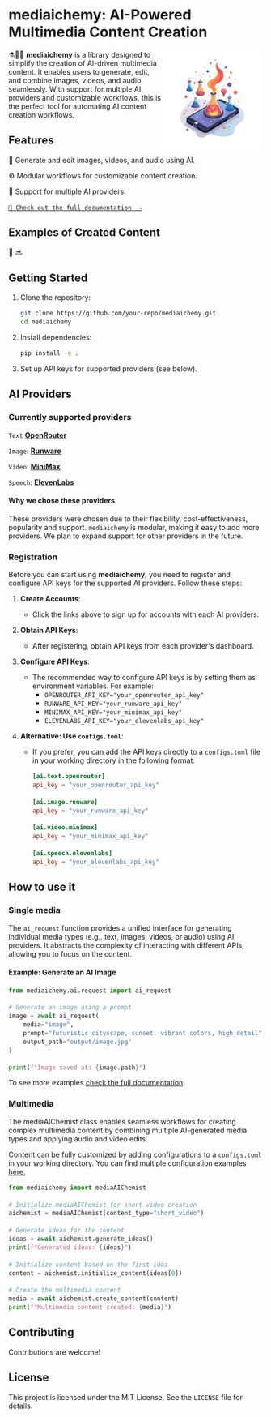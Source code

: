# mediaichemy: AI-Powered Multimedia Content Creation

<img src="logo.png" min-width="200px" max-width="200px" width="200px" align="right" alt="">

⚗️🧪🧫 **mediaichemy** is a library designed to simplify the creation of AI-driven multimedia content. It enables users to generate, edit, and combine images, videos, and audio seamlessly. With support for multiple AI providers and customizable workflows, this is the perfect tool for automating AI content creation workflows. 


## Features
🤖 Generate and edit images, videos, and audio using AI.

⚙️ Modular workflows for customizable content creation.

👾 Support for multiple AI providers. 


[`🧪 Check out the full documentation  →`](https://mediaichemy.github.io/)


## Examples of Created Content

🚧  🔜
## Getting Started
1. Clone the repository:
   ```bash
   git clone https://github.com/your-repo/mediaichemy.git
   cd mediaichemy
   ```
2. Install dependencies:
   ```bash
   pip install -e .
   ```
3. Set up API keys for supported providers (see below).

## AI Providers

### Currently supported providers 


`Text` [**OpenRouter**]()

`Image`: [**Runware**]()

`Video`: [**MiniMax**]()

`Speech`: [**ElevenLabs**]()
<br> 

#### Why we chose these providers
These providers were chosen due to their flexibility, cost-effectiveness, popularity and support. `mediaichemy` is modular, making it easy to add more providers. We plan to expand support for other providers in the future.
### Registration


Before you can start using **mediaichemy**, you need to register and configure API keys for the supported AI providers. Follow these steps:

1. **Create Accounts**:
   - Click the links above to sign up for accounts with each AI providers.

2. **Obtain API Keys**:
   - After registering, obtain API keys from each provider's dashboard.

3. **Configure API Keys**:
   - The recommended way to configure API keys is by setting them as environment variables. For example:
     - `OPENROUTER_API_KEY="your_openrouter_api_key"`
     - `RUNWARE_API_KEY="your_runware_api_key"`
     - `MINIMAX_API_KEY="your_minimax_api_key"`
     - `ELEVENLABS_API_KEY="your_elevenlabs_api_key"`

4. **Alternative: Use `configs.toml`**:
   - If you prefer, you can add the API keys directly to a `configs.toml` file in your working directory in the following format:
     ```toml
     [ai.text.openrouter]
     api_key = "your_openrouter_api_key"

     [ai.image.runware]
     api_key = "your_runware_api_key"

     [ai.video.minimax]
     api_key = "your_minimax_api_key"

     [ai.speech.elevenlabs]
     api_key = "your_elevenlabs_api_key"
     ```
 
## How to use it

### Single media
The `ai_request` function provides a unified interface for generating individual media types (e.g., text, images, videos, or audio) using AI providers. It abstracts the complexity of interacting with different APIs, allowing you to focus on the content.

#### Example: Generate an AI Image
```python
from mediaichemy.ai.request import ai_request

# Generate an image using a prompt
image = await ai_request(
    media="image",
    prompt="futuristic cityscape, sunset, vibrant colors, high detail",
    output_path="output/image.jpg"
)

print(f"Image saved at: {image.path}")
```
To see more examples
[check the full documentation](https://mediaichemy.github.io/)

### Multimedia
The mediaAIChemist class enables seamless workflows for creating complex multimedia content by combining multiple AI-generated media types and applying audio and video edits.

Content can be fully customized by adding configurations to a `configs.toml` in your working directory. You can find multiple configuration examples [here.]()

```python
from mediaichemy import mediaAIChemist

# Initialize mediaAIChemist for short video creation
aichemist = mediaAIChemist(content_type="short_video")

# Generate ideas for the content
ideas = await aichemist.generate_ideas()
print(f"Generated ideas: {ideas}")

# Initialize content based on the first idea
content = aichemist.initialize_content(ideas[0])

# Create the multimedia content
media = await aichemist.create_content(content)
print(f"Multimedia content created: {media}")
```
## Contributing
Contributions are welcome!


## License
This project is licensed under the MIT License. See the `LICENSE` file for details.